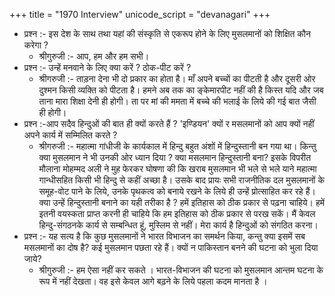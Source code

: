 +++
title = "1970 Interview"
unicode_script = "devanagari"
+++

- प्रश्न :- इस देश के साथ तथा यहां की संस्कृति से एकरूप होने के लिए मुसलमानों को शिक्षित कौन करेगा ?
  - श्रीगुरुजी :- आप, हम और हम सभी। 
- प्रश्न :- उन्हें मनवाने के लिए क्या करें ? ठोक-पीट करें ?
  - श्रीगरुजी :- ताड़ना देना भी दो प्रकार का होता है। माँ अपने बच्चों का पीटती है और दूसरी ओर दुश्मन किसी व्यक्ति को पीटता है। हमने अब तक का ङ्केमारपीट नहीं की है किस्त यदि और जब ताना मारा शिक्षा देनी ही होगी। ता पर मां की ममता में बच्चे की भलाई के लिये की गई बात जैसी ही होगी।
- प्रश्न :-आप सदैव हिन्दुओं की बात ही क्यों करते हैं ? 'इण्डियन' क्यों र मसलमानों को आप क्यों नहीं अपने कार्य में सम्मिलित करते ?
  - श्रीगरुजी :- महात्मा गांधीजी के कार्यकाल में हिन्दु बहुत अंशों में हिन्दुस्तानी बन गया था। किन्तु क्या मुसलमान ने भी उनकी ओर ध्यान दिया ? क्या मसलमान हिन्दुस्तानी बना? इसके विपरीत मौलाना मोहम्मद अली ने मुह फेरकर घोषणा की कि खराब मुसलमान भी भले से भले याने महात्मा गान्धीसहित किसी भी हिन्दु से कहीं अच्छा है। उसके बाद प्रायः सभी राजनीतिक दल मुसलमानों के समूह-वोट पाने के लिये, उनके पृथकत्व को बनाये रखने के लिये ही उन्हें प्रोत्साहित कर रहे हैं। क्या उन्हें हिन्दुस्तानी बनाने का यही तरीका है ? हमें इतिहास को ठीक प्रकार से पढ़ना चाहिये। हमें इतनी वयस्कता प्राप्त करनी ही चाहिये कि हम इतिहास को ठीक प्रकार से परख सकें। मैं केवल हिन्दु-संगठनके कार्य से सम्बन्धित हूं, मुस्लिम से नहीं। मेरा कार्य है हिन्दुओं को संगठित करना।
- प्रश्न :- यह सत्य है कि कुछ मुसलमानों ने भारत विभाजन का समर्थन किया, कन्तु क्या इसमें सब मसलमानों का दोष है? कई मुसलमान पछता रहे हैं। क्यों न पाकिस्तान बनने की घटना को भुला दिया जाये?
  - श्रीगुरुजी :- हम ऐसा नहीं कर सकते । भारत-विभाजन की घटना को मुसलमान आन्तम घटना के रूप में नहीं देखता। वह इसे केवल आगे बढ़ने के लिये पहला कदम मानता है ।
